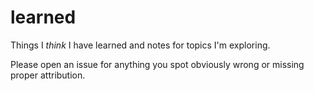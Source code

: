 # learned
Things I *think* I have learned and notes for topics I'm exploring.

Please open an issue for anything you spot obviously wrong or missing proper attribution.
